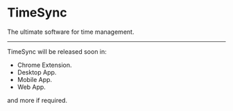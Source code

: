 # TimeSync
The ultimate software for time management.

------------------------------------------------------------

TimeSync will be released soon in:

- Chrome Extension.
- Desktop App.
- Mobile App.
- Web App.

and more if required.
